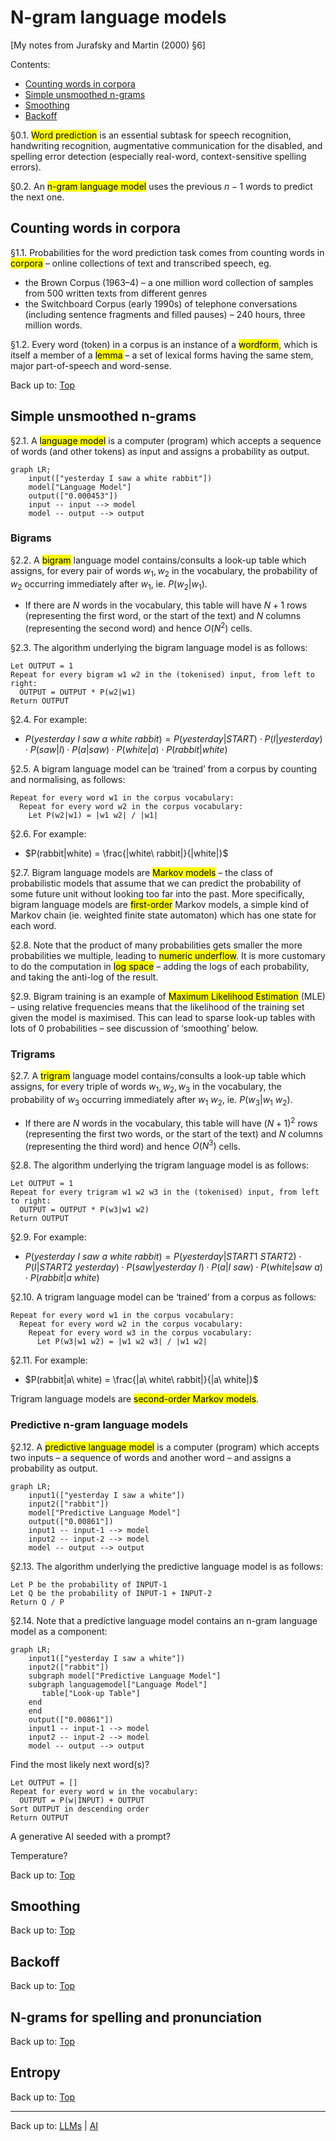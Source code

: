 # N-gram language models

\[My notes from Jurafsky and Martin (2000) §6\]

Contents:
- [Counting words in corpora](#counting-words-in-corpora)
- [Simple unsmoothed n-grams](#simple-unsmoothed-n-grams)
- [Smoothing](#smoothing)
- [Backoff](#backoff)

§0.1. <mark>Word prediction</mark> is an essential subtask for speech recognition, handwriting recognition, augmentative communication for the disabled, and spelling error detection (especially real-word, context-sensitive spelling errors).

§0.2. An <mark>n-gram language model</mark> uses the previous $n-1$ words to predict the next one.

## Counting words in corpora

§1.1. Probabilities for the word prediction task comes from counting words in <mark>corpora</mark> – online collections of text and transcribed speech, eg.
- the Brown Corpus (1963–4) – a one million word collection of samples from 500 written texts from different genres
- the Switchboard Corpus (early 1990s) of telephone conversations (including sentence fragments and filled pauses) – 240 hours, three million words.

§1.2. Every word (token) in a corpus is an instance of a <mark>wordform</mark>, which is itself a member of a <mark>lemma</mark> – a set of lexical forms having the same stem, major part-of-speech and word-sense.

Back up to: [Top](#)

## Simple unsmoothed n-grams

§2.1. A <mark>language model</mark> is a computer (program) which accepts a sequence of words (and other tokens) as input and assigns a probability as output.

```mermaid
graph LR;
    input(["yesterday I saw a white rabbit"])
    model["Language Model"]
    output(["0.000453"])
    input -- input --> model
    model -- output --> output
```

### Bigrams

§2.2. A <mark>bigram</mark> language model contains/consults a look-up table which assigns, for every pair of words $w_1, w_2$ in the vocabulary, the probability of $w_2$ occurring immediately after $w_1$, ie. $P(w_2 | w_1)$.
- If there are $N$ words in the vocabulary, this table will have $N+1$ rows (representing the first word, or the start of the text) and $N$ columns (representing the second word) and hence $O(N^2)$ cells.

§2.3. The algorithm underlying the bigram language model is as follows:

```
Let OUTPUT = 1
Repeat for every bigram w1 w2 in the (tokenised) input, from left to right:
  OUTPUT = OUTPUT * P(w2|w1)
Return OUTPUT
```

§2.4. For example:
- $P(yesterday\ I\ saw\ a\ white\ rabbit) = P(yesterday|START) \cdot P(I|yesterday) \cdot P(saw|I) \cdot P(a|saw) \cdot P(white|a) \cdot P(rabbit|white)$

§2.5. A bigram language model can be ‘trained’ from a corpus by counting and normalising, as follows:

```
Repeat for every word w1 in the corpus vocabulary:
  Repeat for every word w2 in the corpus vocabulary:
    Let P(w2|w1) = |w1 w2| / |w1|
```

§2.6. For example:
- $P(rabbit|white) = \frac{|white\ rabbit|}{|white|}$

§2.7. Bigram language models are <mark>Markov models</mark> – the class of probabilistic models that assume that we can predict the probability of some future unit without looking too far into the past. More specifically, bigram language models are <mark>first-order</mark> Markov models, a simple kind of Markov chain (ie. weighted finite state automaton) which has one state for each word.

§2.8. Note that the product of many probabilities gets smaller the more probabilities we multiple, leading to <mark>numeric underflow</mark>. It is more customary to do the computation in <mark>log space</mark> – adding the logs of each probability, and taking the anti-log of the result.

§2.9. Bigram training is an example of <mark>Maximum Likelihood Estimation</mark> (MLE) – using relative frequencies means that the likelihood of the training set given the model is maximised. This can lead to sparse look-up tables with lots of 0 probabilities – see discussion of ‘smoothing’ below.


### Trigrams

§2.7. A <mark>trigram</mark> language model contains/consults a look-up table which assigns, for every triple of words $w_1, w_2, w_3$ in the vocabulary, the probability of $w_3$ occurring immediately after $w_1\ w_2$, ie. $P(w_3 | w_1\ w_2)$.
- If there are $N$ words in the vocabulary, this table will have $(N+1)^2$ rows (representing the first two words, or the start of the text) and $N$ columns (representing the third word) and hence $O(N^3)$ cells.

§2.8. The algorithm underlying the trigram language model is as follows:

```
Let OUTPUT = 1
Repeat for every trigram w1 w2 w3 in the (tokenised) input, from left to right:
  OUTPUT = OUTPUT * P(w3|w1 w2)
Return OUTPUT
```

§2.9. For example:
- $P(yesterday\ I\ saw\ a\ white\ rabbit) = P(yesterday|START1\ START2) \cdot P(I|START2\ yesterday) \cdot P(saw|yesterday\ I) \cdot P(a|I\ saw) \cdot P(white|saw\ a) \cdot P(rabbit|a\ white)$

§2.10. A trigram language model can be ‘trained’ from a corpus as follows:

```
Repeat for every word w1 in the corpus vocabulary:
  Repeat for every word w2 in the corpus vocabulary:
    Repeat for every word w3 in the corpus vocabulary:
      Let P(w3|w1 w2) = |w1 w2 w3| / |w1 w2|
```

§2.11. For example:
- $P(rabbit|a\ white) = \frac{|a\ white\ rabbit|}{|a\ white|}$

Trigram language models are <mark>second-order Markov models</mark>.


### Predictive n-gram language models

§2.12. A <mark>predictive language model</mark> is a computer (program) which accepts two inputs – a sequence of words and another word – and assigns a probability as output.

```mermaid
graph LR;
    input1(["yesterday I saw a white"])
    input2(["rabbit"])
    model["Predictive Language Model"]
    output(["0.00861"])
    input1 -- input-1 --> model
    input2 -- input-2 --> model
    model -- output --> output
```

§2.13. The algorithm underlying the predictive language model is as follows:

```
Let P be the probability of INPUT-1
Let Q be the probability of INPUT-1 + INPUT-2
Return Q / P
```

§2.14. Note that a predictive language model contains an n-gram language model as a component:

```mermaid
graph LR;
    input1(["yesterday I saw a white"])
    input2(["rabbit"])
    subgraph model["Predictive Language Model"]
    subgraph languagemodel["Language Model"]
       table["Look-up Table"]
    end
    end
    output(["0.00861"])
    input1 -- input-1 --> model
    input2 -- input-2 --> model
    model -- output --> output
```

Find the most likely next word(s)?

```
Let OUTPUT = []
Repeat for every word w in the vocabulary:
  OUTPUT = P(w|INPUT) + OUTPUT
Sort OUTPUT in descending order
Return OUTPUT
```

A generative AI seeded with a prompt?

Temperature?

Back up to: [Top](#)

## Smoothing

Back up to: [Top](#)

## Backoff

Back up to: [Top](#)

## N-grams for spelling and pronunciation

Back up to: [Top](#)

## Entropy

Back up to: [Top](#)

----

Back up to: [LLMs](index.md) | [AI](../index.md)
